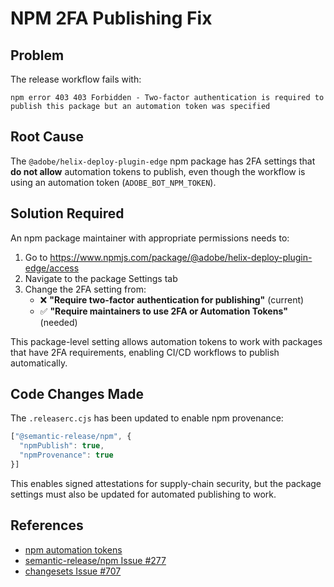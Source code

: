 # NPM 2FA Publishing Fix

## Problem
The release workflow fails with:
```
npm error 403 403 Forbidden - Two-factor authentication is required to publish this package but an automation token was specified
```

## Root Cause
The `@adobe/helix-deploy-plugin-edge` npm package has 2FA settings that **do not allow** automation tokens to publish, even though the workflow is using an automation token (`ADOBE_BOT_NPM_TOKEN`).

## Solution Required
An npm package maintainer with appropriate permissions needs to:

1. Go to https://www.npmjs.com/package/@adobe/helix-deploy-plugin-edge/access
2. Navigate to the package Settings tab
3. Change the 2FA setting from:
   - ❌ **"Require two-factor authentication for publishing"** (current)
   - ✅ **"Require maintainers to use 2FA or Automation Tokens"** (needed)

This package-level setting allows automation tokens to work with packages that have 2FA requirements, enabling CI/CD workflows to publish automatically.

## Code Changes Made
The `.releaserc.cjs` has been updated to enable npm provenance:
```javascript
["@semantic-release/npm", {
  "npmPublish": true,
  "npmProvenance": true
}]
```

This enables signed attestations for supply-chain security, but the package settings must also be updated for automated publishing to work.

## References
- [npm automation tokens](https://docs.npmjs.com/about-access-tokens#about-automation-tokens)
- [semantic-release/npm Issue #277](https://github.com/semantic-release/npm/issues/277)
- [changesets Issue #707](https://github.com/changesets/changesets/issues/707)

